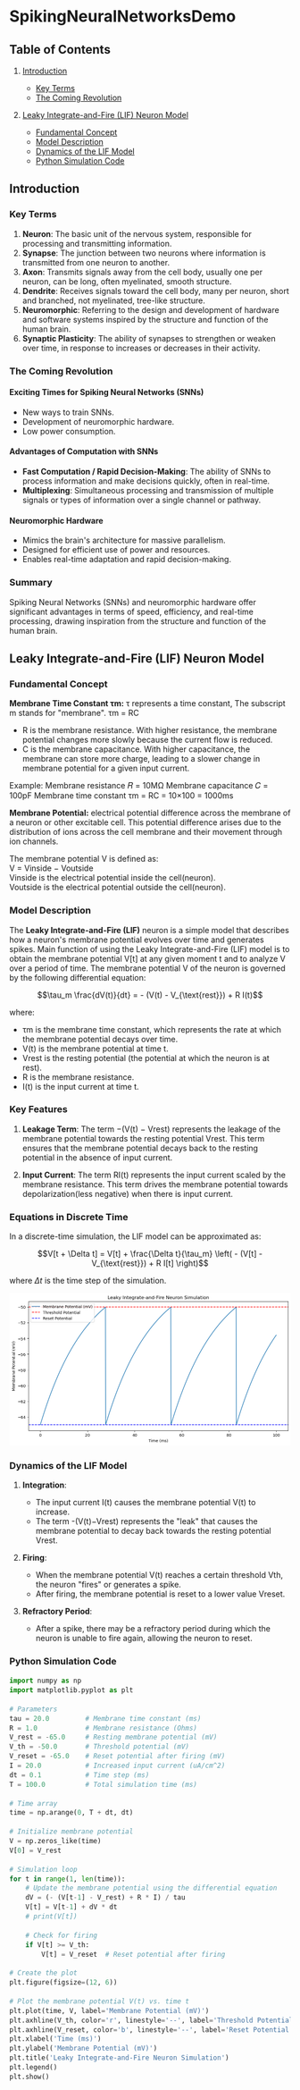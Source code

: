# SpikingNeuralNetworksDemo

## Table of Contents
1. [Introduction](#introduction)
   - [Key Terms](#key-terms)
   - [The Coming Revolution](#the-coming-revolution)

2. [Leaky Integrate-and-Fire (LIF) Neuron Model](#leaky-integrate-and-fire-lif-neuron-model)
   - [Fundamental Concept](#fundamental-concept)
   - [Model Description](#model-description)
   - [Dynamics of the LIF Model](#dynamics-of-the-lif-model)
   - [Python Simulation Code](#python-simulation-code)

## Introduction

### Key Terms

1. **Neuron**: The basic unit of the nervous system, responsible for processing and transmitting information.
2. **Synapse**: The junction between two neurons where information is transmitted from one neuron to another.
3. **Axon**: Transmits signals away from the cell body, usually one per neuron, can be long, often myelinated, smooth structure.
4. **Dendrite**: Receives signals toward the cell body, many per neuron, short and branched, not myelinated, tree-like structure.
5. **Neuromorphic**: Referring to the design and development of hardware and software systems inspired by the structure and function of the human brain.
6. **Synaptic Plasticity**: The ability of synapses to strengthen or weaken over time, in response to increases or decreases in their activity.

### The Coming Revolution

#### Exciting Times for Spiking Neural Networks (SNNs)
- New ways to train SNNs.
- Development of neuromorphic hardware.
- Low power consumption.

#### Advantages of Computation with SNNs
- **Fast Computation / Rapid Decision-Making**: The ability of SNNs to process information and make decisions quickly, often in real-time.
- **Multiplexing**: Simultaneous processing and transmission of multiple signals or types of information over a single channel or pathway.

#### Neuromorphic Hardware
- Mimics the brain's architecture for massive parallelism.
- Designed for efficient use of power and resources.
- Enables real-time adaptation and rapid decision-making.

### Summary
Spiking Neural Networks (SNNs) and neuromorphic hardware offer significant advantages in terms of speed, efficiency, and real-time processing, drawing inspiration from the structure and function of the human brain.

## Leaky Integrate-and-Fire (LIF) Neuron Model

### Fundamental Concept

**Membrane Time Constant τm:** τ represents a time constant, The subscript m stands for "membrane".
τm = RC
- R is the membrane resistance. With higher resistance, the membrane potential changes more slowly because the current flow is reduced.
- C is the membrane capacitance. With higher capacitance, the membrane can store more charge, leading to a slower change in membrane potential for a given input current.

Example:
Membrane resistance 𝑅 = 10MΩ
Membrane capacitance 𝐶 = 100pF
Membrane time constant τm = RC = 10×100 = 1000ms

**Membrane Potential:** electrical potential difference across the membrane of a neuron or other excitable cell. This potential difference arises due to the distribution of ions across the cell membrane and their movement through ion channels.<br>

The membrane potential V is defined as:<br>
V = Vinside − Voutside<br>
Vinside ​is the electrical potential inside the cell(neuron).<br>
Voutside is the electrical potential outside the cell(neuron).<br>

### Model Description
The **Leaky Integrate-and-Fire (LIF)** neuron is a simple model that describes how a neuron's membrane potential evolves over time and generates spikes. Main function of using the Leaky Integrate-and-Fire (LIF) model is to obtain the membrane potential V[t] at any given moment t and to analyze V over a period of time. The membrane potential V of the neuron is governed by the following differential equation:

$$\tau_m \frac{dV(t)}{dt} = - (V(t) - V_{\text{rest}}) + R I(t)$$

where:
- τm is the membrane time constant, which represents the rate at which the membrane potential decays over time.
- V(t) is the membrane potential at time t.
- Vrest is the resting potential (the potential at which the neuron is at rest).
- R is the membrane resistance.
- I(t) is the input current at time t.

### Key Features
1. **Leakage Term**: The term −(V(t) − Vrest) represents the leakage of the membrane potential towards the resting potential Vrest. This term ensures that the membrane potential decays back to the resting potential in the absence of input current.

2. **Input Current**: The term RI(t) represents the input current scaled by the membrane resistance. This term drives the membrane potential towards depolarization(less negative) when there is input current.

### Equations in Discrete Time

In a discrete-time simulation, the LIF model can be approximated as:

$$V[t + \Delta t] = V[t] + \frac{\Delta t}{\tau_m} \left( - (V[t] - V_{\text{rest}}) + R I[t] \right)$$

where $\Delta t$ is the time step of the simulation.

![Leaky Integrate and Fire Neuron](Image/leaky_integrate_and_fire_neuron02.png)


### Dynamics of the LIF Model
1. **Integration**:
   - The input current I(t) causes the membrane potential V(t) to increase.
   - The term -(V(t)−Vrest) represents the "leak" that causes the membrane potential to decay back towards the resting potential Vrest.

2. **Firing**:
   - When the membrane potential V(t) reaches a certain threshold Vth, the neuron "fires" or generates a spike.
   - After firing, the membrane potential is reset to a lower value Vreset.

3. **Refractory Period**:
   - After a spike, there may be a refractory period during which the neuron is unable to fire again, allowing the neuron to reset.

### Python Simulation Code
```python
import numpy as np
import matplotlib.pyplot as plt

# Parameters
tau = 20.0         # Membrane time constant (ms)
R = 1.0            # Membrane resistance (Ohms)
V_rest = -65.0     # Resting membrane potential (mV)
V_th = -50.0       # Threshold potential (mV)
V_reset = -65.0    # Reset potential after firing (mV)
I = 20.0           # Increased input current (uA/cm^2)
dt = 0.1           # Time step (ms)
T = 100.0          # Total simulation time (ms)

# Time array
time = np.arange(0, T + dt, dt)

# Initialize membrane potential
V = np.zeros_like(time)
V[0] = V_rest

# Simulation loop
for t in range(1, len(time)):
    # Update the membrane potential using the differential equation
    dV = (- (V[t-1] - V_rest) + R * I) / tau
    V[t] = V[t-1] + dV * dt
    # print(V[t])
    
    # Check for firing
    if V[t] >= V_th:
        V[t] = V_reset  # Reset potential after firing

# Create the plot
plt.figure(figsize=(12, 6))

# Plot the membrane potential V(t) vs. time t
plt.plot(time, V, label='Membrane Potential (mV)')
plt.axhline(V_th, color='r', linestyle='--', label='Threshold Potential')
plt.axhline(V_reset, color='b', linestyle='--', label='Reset Potential')
plt.xlabel('Time (ms)')
plt.ylabel('Membrane Potential (mV)')
plt.title('Leaky Integrate-and-Fire Neuron Simulation')
plt.legend()
plt.show()
```